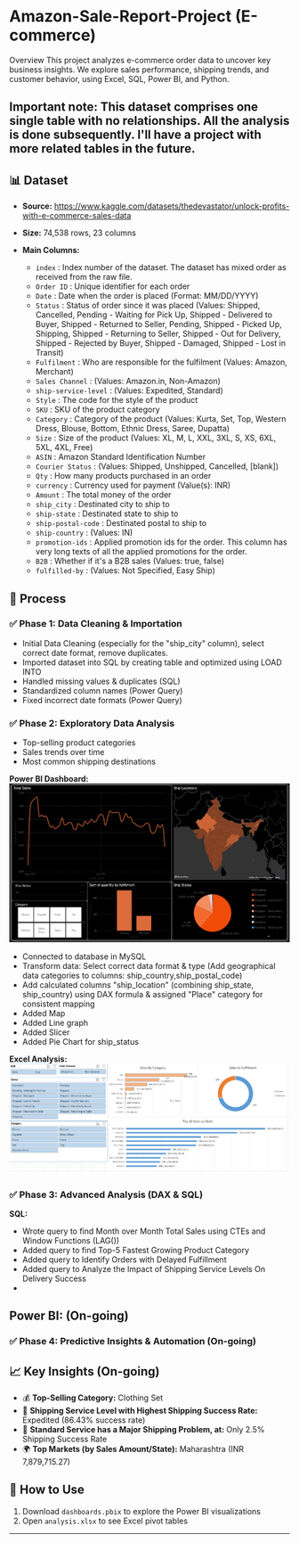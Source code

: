 # Amazon-Sale-Report-Project (E-commerce)

Overview
This project analyzes e-commerce order data to uncover key business insights. We explore sales performance, shipping trends, and customer behavior, using Excel, SQL, Power BI, and Python.

## Important note: This dataset comprises one single table with no relationships. All the analysis is done subsequently. I'll have a project with more related tables in the future.

## 📊 Dataset
- **Source:** https://www.kaggle.com/datasets/thedevastator/unlock-profits-with-e-commerce-sales-data
- **Size:** 74,538 rows, 23 columns
- **Main Columns:**

  - `index` : Index number of the dataset. The dataset has mixed order as received from the raw file.
  - `Order ID` : Unique identifier for each order
  - `Date` : Date when the order is placed (Format: MM/DD/YYYY)
  - `Status` : Status of order since it was placed (Values: Shipped, Cancelled, Pending - Waiting for Pick Up, Shipped - Delivered to Buyer, Shipped - Returned to Seller, Pending, Shipped - Picked Up, Shipping, Shipped - Returning to Seller, Shipped - Out for Delivery, Shipped - Rejected by Buyer, Shipped - Damaged, Shipped - Lost in Transit)
  - `Fulfilment` : Who are responsible for the fulfilment (Values: Amazon, Merchant)
  - `Sales Channel` : (Values: Amazon.in, Non-Amazon)
  - `ship-service-level` : (Values: Expedited, Standard)
  - `Style` : The code for the style of the product
  - `SKU` : SKU of the product category
  - `Category` : Category of the product (Values: Kurta, Set, Top, Western Dress, Blouse, Bottom, Ethnic Dress, Saree, Dupatta)
  - `Size` : Size of the product (Values: XL, M, L, XXL, 3XL, S, XS, 6XL, 5XL, 4XL, Free)
  - `ASIN` : Amazon Standard Identification Number
  - `Courier Status` : (Values: Shipped, Unshipped, Cancelled, [blank])
  - `Qty` : How many products purchased in an order
  - `currency` : Currency used for payment (Value(s): INR)
  - `Amount` : The total money of the order
  - `ship_city` : Destinated city to ship to
  - `ship-state` : Destinated state to ship to 
  - `ship-postal-code` : Destinated postal to ship to
  - `ship-country` : (Values: IN)
  - `promotion-ids` : Applied promotion ids for the order. This column has very long texts of all the applied promotions for the order.
  - `B2B` : Whether if it's a B2B sales (Values: true, false)
  - `fulfilled-by` : (Values: Not Specified, Easy Ship)


## 📌 Process
### ✅ **Phase 1: Data Cleaning & Importation**
- Initial Data Cleaning (especially for the "ship_city" column), select correct date format, remove duplicates.
- Imported dataset into SQL by creating table and optimized using LOAD INTO
- Handled missing values & duplicates (SQL)
- Standardized column names (Power Query)
- Fixed incorrect date formats (Power Query)

### ✅ **Phase 2: Exploratory Data Analysis**
- Top-selling product categories  
- Sales trends over time  
- Most common shipping destinations  

**Power BI Dashboard:**
![Sales Dashboard](images/dashboard_screenshot.png)
- Connected to database in MySQL
- Transform data: Select correct data format & type (Add geographical data categories to columns: ship_country,ship_postal_code)
- Add calculated columns "ship_location" (combining ship_state, ship_country) using DAX formula & assigned "Place" category for consistent mapping
- Added Map
- Added Line graph
- Added Slicer
- Added Pie Chart for ship_status


**Excel Analysis:**
![Pivot Table Insights](images/Excel_Analysis.png)


### ✅ **Phase 3: Advanced Analysis (DAX & SQL)**

**SQL:**
- Wrote query to find Month over Month Total Sales using CTEs and Window Functions (LAG())
- Added query to find Top-5 Fastest Growing Product Category
- Added query to Identify Orders with Delayed Fulfillment
- Added query to Analyze the Impact of Shipping Service Levels On Delivery Success
- 

**Power BI:** (On-going)
- 


### ✅ **Phase 4: Predictive Insights & Automation** (On-going)


## 📈 Key Insights (On-going)
- 💰 **Top-Selling Category:** Clothing Set
- 🚚 **Shipping Service Level with Highest Shipping Success Rate:** Expedited (86.43% success rate)
- 🚚 **Standard Service has a Major Shipping Problem, at:** Only 2.5% Shipping Success Rate
- 🌍 **Top Markets (by Sales Amount/State):**  Maharashtra (INR 7,879,715.27)

## 💾 How to Use
1. Download `dashboards.pbix` to explore the Power BI visualizations  
2. Open `analysis.xlsx` to see Excel pivot tables  

---

